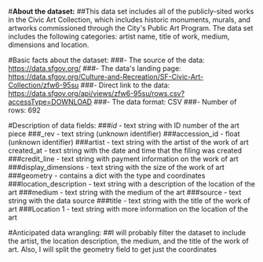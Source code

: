 #**About the dataset:**
##This data set includes all of the publicly-sited works in the Civic Art Collection, which includes historic monuments, murals, and artworks commissioned through the City's Public Art Program. The data set includes the following categories: artist name, title of work, medium, dimensions and location.

#Basic facts about the dataset:
###- The source of the data: https://data.sfgov.org/
###- The data's landing page: https://data.sfgov.org/Culture-and-Recreation/SF-Civic-Art-Collection/zfw6-95su
###- Direct link to the data: https://data.sfgov.org/api/views/zfw6-95su/rows.csv?accessType=DOWNLOAD
###- The data format: CSV
###- Number of rows: 692

#Description of data fields:
###_id_ - text string with ID number of the art piece
###_rev - text string (unknown identifier)
###accession_id - float (unknown identifier)
###artist - text string with the artist of the work of art
created_at - text string with the date and time that the filing was created
###credit_line - text string with payment information on the work of art
###display_dimensions - text string with the size of the work of art
###geometry - contains a dict with the type and 			coordinates
###location_description - text string with a description of the location of the art
###medium - text string with the medium of the art
###source - text string with the data source
###title - text string with the title of the work of art
###Location 1 - text string with more information on the location of the art

#Anticipated data wrangling:
##I will probably filter the dataset to include the artist, the location description, the medium, and the title of the work of art. Also, I will split the geometry field to get just the coordinates